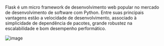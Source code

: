 Flask é um micro framework de desenvolvimento web popular no mercado de desenvolvimento de software com Python. Entre suas principais vantagens estão a velocidade de desenvolvimento, associado à simplicidade de dependência de pacotes, grande robustez na escalabilidade e bom desempenho performático.


![image](https://user-images.githubusercontent.com/101716302/204066615-88f6a565-36b9-4732-b3cc-e0dc9231b4b5.png)


